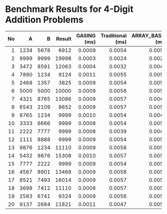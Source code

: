 # Benchmark Results for 4-Digit Addition Problems

| No | A | B | Result | GASING (ms) | Traditional (ms) | ARRAY_BASIC (ms) | ARRAY_OPT (ms) | ARRAY_CHUNK (ms) | PYTHON_INT (ms) | DECIMAL (ms) | Validation |
|---:|---:|---:|------:|----------------:|------------:|----------------:|--------------:|----------------:|---------------:|-------------:|:-----------|
| 1 | 1234 | 5678 | 6912 | 0.0009 | 0.0054 | 0.0057 | 0.0034 | 0.0021 | 0.0003 | 0.0007 | OK |
| 2 | 9999 | 9999 | 19998 | 0.0003 | 0.0024 | 0.0027 | 0.0029 | 0.0024 | 0.0003 | 0.0008 | OK |
| 3 | 3472 | 8591 | 12063 | 0.0004 | 0.0032 | 0.0042 | 0.0071 | 0.0058 | 0.0007 | 0.0017 | OK |
| 4 | 7890 | 1234 | 9124 | 0.0011 | 0.0055 | 0.0057 | 0.0093 | 0.0061 | 0.0008 | 0.0019 | OK |
| 5 | 2468 | 1357 | 3825 | 0.0009 | 0.0054 | 0.0053 | 0.0056 | 0.0053 | 0.0008 | 0.0017 | OK |
| 6 | 5000 | 5000 | 10000 | 0.0009 | 0.0058 | 0.0057 | 0.0051 | 0.0050 | 0.0008 | 0.0017 | OK |
| 7 | 4321 | 8765 | 13086 | 0.0009 | 0.0057 | 0.0045 | 0.0056 | 0.0057 | 0.0008 | 0.0016 | OK |
| 8 | 6543 | 2109 | 8652 | 0.0009 | 0.0057 | 0.0052 | 0.0054 | 0.0053 | 0.0008 | 0.0017 | OK |
| 9 | 8765 | 1234 | 9999 | 0.0010 | 0.0054 | 0.0047 | 0.0033 | 0.0053 | 0.0008 | 0.0017 | OK |
| 10 | 3333 | 6666 | 9999 | 0.0008 | 0.0054 | 0.0054 | 0.0054 | 0.0053 | 0.0008 | 0.0017 | OK |
| 11 | 2222 | 7777 | 9999 | 0.0008 | 0.0039 | 0.0049 | 0.0055 | 0.0054 | 0.0008 | 0.0017 | OK |
| 12 | 1111 | 8888 | 9999 | 0.0009 | 0.0054 | 0.0054 | 0.0053 | 0.0054 | 0.0008 | 0.0016 | OK |
| 13 | 9876 | 1234 | 11110 | 0.0009 | 0.0058 | 0.0056 | 0.0046 | 0.0058 | 0.0008 | 0.0016 | OK |
| 14 | 5432 | 9876 | 15308 | 0.0010 | 0.0057 | 0.0057 | 0.0057 | 0.0056 | 0.0008 | 0.0017 | OK |
| 15 | 7777 | 2222 | 9999 | 0.0009 | 0.0054 | 0.0054 | 0.0043 | 0.0054 | 0.0008 | 0.0017 | OK |
| 16 | 4567 | 8901 | 13468 | 0.0009 | 0.0058 | 0.0056 | 0.0056 | 0.0056 | 0.0008 | 0.0017 | OK |
| 17 | 8521 | 7493 | 16014 | 0.0009 | 0.0057 | 0.0056 | 0.0056 | 0.0057 | 0.0009 | 0.0017 | OK |
| 18 | 3698 | 7412 | 11110 | 0.0008 | 0.0057 | 0.0057 | 0.0059 | 0.0057 | 0.0008 | 0.0018 | OK |
| 19 | 2583 | 6741 | 9324 | 0.0009 | 0.0056 | 0.0053 | 0.0059 | 0.0048 | 0.0008 | 0.0023 | OK |
| 20 | 9137 | 2684 | 11821 | 0.0011 | 0.0047 | 0.0056 | 0.0058 | 0.0057 | 0.0008 | 0.0018 | OK |
